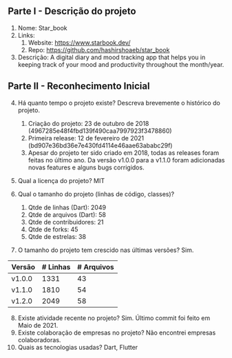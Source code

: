 ## Parte I - Descrição do projeto

1. Nome: Star_book
2. Links:
   1. Website: https://www.starbook.dev/
   2. Repo: https://github.com/hashirshoaeb/star_book
3. Descrição: A digital diary and mood tracking app that helps you in keeping track of your mood and productivity throughout the month/year.

## Parte II - Reconhecimento Inicial

4. Há quanto tempo o projeto existe? Descreva brevemente o histórico do projeto.
   1. Criação do projeto: 23 de outubro de 2018 (4967285e48f4fbd139f490caa7997923f3478860) 
   2. Primeira release: 12 de fevereiro de 2021 (bd907e36bd36e7e430fd4114e46aae63ababc29f)
   3. Apesar do projeto ter sido criado em 2018, todas as releases foram feitas no último ano. Da versão v1.0.0 para a v1.1.0 foram adicionadas novas features e alguns bugs corrigidos.
5. Qual a licença do projeto? MIT
6. Qual o tamanho do projeto (linhas de código, classes)?
   1. Qtde de linhas (Dart): 2049
   3. Qtde de arquivos (Dart): 58
   5. Qtde de contribuidores: 21
   6. Qtde de forks: 45
   7. Qtde de estrelas: 38
   
7. O tamanho do projeto tem crescido nas últimas versões? Sim.

Versão | # Linhas | # Arquivos
-------|----------|-----------
v1.0.0 | 1331     | 43
v1.1.0 | 1810     | 54
v1.2.0 | 2049     | 58

8. Existe atividade recente no projeto? Sim. Último commit foi feito em Maio de 2021.
9. Existe colaboração de empresas no projeto? Não encontrei empresas colaboradoras.
10. Quais as tecnologias usadas? Dart, Flutter 
   
